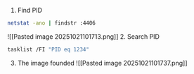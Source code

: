 1. Find PID
```bash
netstat -ano | findstr :4406
```
![[Pasted image 20251021101713.png]]
2.  Search PID
```bash
tasklist /FI "PID eq 1234"
```
3. The image founded
![[Pasted image 20251021101737.png]]


